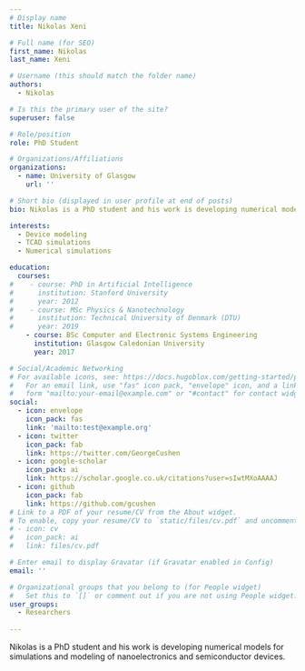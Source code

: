 ```yaml
---
# Display name
title: Nikolas Xeni

# Full name (for SEO)
first_name: Nikolas 
last_name: Xeni

# Username (this should match the folder name)
authors:
  - Nikolas

# Is this the primary user of the site?
superuser: false

# Role/position
role: PhD Student

# Organizations/Affiliations
organizations:
  - name: University of Glasgow 
    url: ''

# Short bio (displayed in user profile at end of posts)
bio: Nikolas is a PhD student and his work is developing numerical models for simulations and modeling of nanoelectronics and semiconductor devices.

interests:
  - Device modeling 
  - TCAD simulations
  - Numerical simulations

education:
  courses:
#    - course: PhD in Artificial Intelligence
#      institution: Stanford University
#      year: 2012
#    - course: MSc Physics & Nanotechnology
#      institution: Technical University of Denmark (DTU)
#      year: 2019
    - course: BSc Computer and Electronic Systems Engineering
      institution: Glasgow Caledonian University
      year: 2017

# Social/Academic Networking
# For available icons, see: https://docs.hugoblox.com/getting-started/page-builder/#icons
#   For an email link, use "fas" icon pack, "envelope" icon, and a link in the
#   form "mailto:your-email@example.com" or "#contact" for contact widget.
social:
  - icon: envelope
    icon_pack: fas
    link: 'mailto:test@example.org'
  - icon: twitter
    icon_pack: fab
    link: https://twitter.com/GeorgeCushen
  - icon: google-scholar
    icon_pack: ai
    link: https://scholar.google.co.uk/citations?user=sIwtMXoAAAAJ
  - icon: github
    icon_pack: fab
    link: https://github.com/gcushen
# Link to a PDF of your resume/CV from the About widget.
# To enable, copy your resume/CV to `static/files/cv.pdf` and uncomment the lines below.
# - icon: cv
#   icon_pack: ai
#   link: files/cv.pdf

# Enter email to display Gravatar (if Gravatar enabled in Config)
email: ''

# Organizational groups that you belong to (for People widget)
#   Set this to `[]` or comment out if you are not using People widget.
user_groups:
  - Researchers
  
---
```

Nikolas is a PhD student and his work is developing numerical models for simulations and modeling of nanoelectronics and semiconductor devices.

